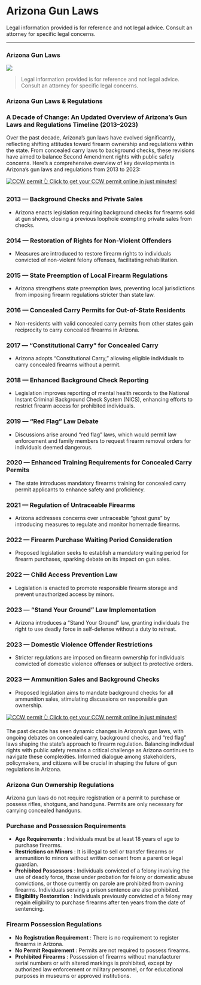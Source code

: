 # Arizona Gun Laws

Legal information provided is for reference and not legal advice. Consult an attorney for specific legal concerns. 

* * *

### Arizona Gun Laws

![](https://cdn-images-1.medium.com/max/1200/1*75yfNaM6Z_NY-r8BQUvzXg.png)

> Legal information provided is for reference and not legal advice. Consult an attorney for specific legal concerns.

### Arizona Gun Laws & Regulations

### A Decade of Change: An Updated Overview of Arizona’s Gun Laws and Regulations Timeline (2013–2023)

Over the past decade, Arizona’s gun laws have evolved significantly, reflecting shifting attitudes toward firearm ownership and regulations within the state. From concealed carry laws to background checks, these revisions have aimed to balance Second Amendment rights with public safety concerns. Here’s a comprehensive overview of key developments in Arizona’s gun laws and regulations from 2013 to 2023:

<a href="https://serp.ly/ccw">
<div>
    <img src="https://cdn-images-1.medium.com/max/1200/1*aCmvRhaa5Xjz4zDZxHzAjg.png" alt="CCW permit">
    👆 Click to get your CCW permit online in just minutes!
</div>
</a>

### 2013 — Background Checks and Private Sales

  * Arizona enacts legislation requiring background checks for firearms sold at gun shows, closing a previous loophole exempting private sales from checks.



### 2014 — Restoration of Rights for Non-Violent Offenders

  * Measures are introduced to restore firearm rights to individuals convicted of non-violent felony offenses, facilitating rehabilitation.



### 2015 — State Preemption of Local Firearm Regulations

  * Arizona strengthens state preemption laws, preventing local jurisdictions from imposing firearm regulations stricter than state law.



### 2016 — Concealed Carry Permits for Out-of-State Residents

  * Non-residents with valid concealed carry permits from other states gain reciprocity to carry concealed firearms in Arizona.



### 2017 — “Constitutional Carry” for Concealed Carry

  * Arizona adopts “Constitutional Carry,” allowing eligible individuals to carry concealed firearms without a permit.



### 2018 — Enhanced Background Check Reporting

  * Legislation improves reporting of mental health records to the National Instant Criminal Background Check System (NICS), enhancing efforts to restrict firearm access for prohibited individuals.



### 2019 — “Red Flag” Law Debate

  * Discussions arise around “red flag” laws, which would permit law enforcement and family members to request firearm removal orders for individuals deemed dangerous.



### 2020 — Enhanced Training Requirements for Concealed Carry Permits

  * The state introduces mandatory firearms training for concealed carry permit applicants to enhance safety and proficiency.



### 2021 — Regulation of Untraceable Firearms

  * Arizona addresses concerns over untraceable “ghost guns” by introducing measures to regulate and monitor homemade firearms.



### 2022 — Firearm Purchase Waiting Period Consideration

  * Proposed legislation seeks to establish a mandatory waiting period for firearm purchases, sparking debate on its impact on gun sales.



### 2022 — Child Access Prevention Law

  * Legislation is enacted to promote responsible firearm storage and prevent unauthorized access by minors.



### 2023 — “Stand Your Ground” Law Implementation

  * Arizona introduces a “Stand Your Ground” law, granting individuals the right to use deadly force in self-defense without a duty to retreat.



### 2023 — Domestic Violence Offender Restrictions

  * Stricter regulations are imposed on firearm ownership for individuals convicted of domestic violence offenses or subject to protective orders.



### 2023 — Ammunition Sales and Background Checks

  * Proposed legislation aims to mandate background checks for all ammunition sales, stimulating discussions on responsible gun ownership.



<a href="https://serp.ly/ccw">
<div>
    <img src="https://cdn-images-1.medium.com/max/1200/1*TMCVgNoKp2NAtvLSAMkaJg.png" alt="CCW permit">
    👆 Click to get your CCW permit online in just minutes!
</div>
</a>


The past decade has seen dynamic changes in Arizona’s gun laws, with ongoing debates on concealed carry, background checks, and “red flag” laws shaping the state’s approach to firearm regulation. Balancing individual rights with public safety remains a critical challenge as Arizona continues to navigate these complexities. Informed dialogue among stakeholders, policymakers, and citizens will be crucial in shaping the future of gun regulations in Arizona.

### Arizona Gun Ownership Regulations

Arizona gun laws do not require registration or a permit to purchase or possess rifles, shotguns, and handguns. Permits are only necessary for carrying concealed handguns.

### Purchase and Possession Requirements

  * **Age Requirements** : Individuals must be at least 18 years of age to purchase firearms.
  * **Restrictions on Minors** : It is illegal to sell or transfer firearms or ammunition to minors without written consent from a parent or legal guardian.
  * **Prohibited Possessors** : Individuals convicted of a felony involving the use of deadly force, those under probation for felony or domestic abuse convictions, or those currently on parole are prohibited from owning firearms. Individuals serving a prison sentence are also prohibited.
  * **Eligibility Restoration** : Individuals previously convicted of a felony may regain eligibility to purchase firearms after ten years from the date of sentencing.




### Firearm Possession Regulations

  * **No Registration Requirement** : There is no requirement to register firearms in Arizona.
  * **No Permit Requirement** : Permits are not required to possess firearms.
  * **Prohibited Firearms** : Possession of firearms without manufacturer serial numbers or with altered markings is prohibited, except by authorized law enforcement or military personnel, or for educational purposes in museums or approved institutions.




